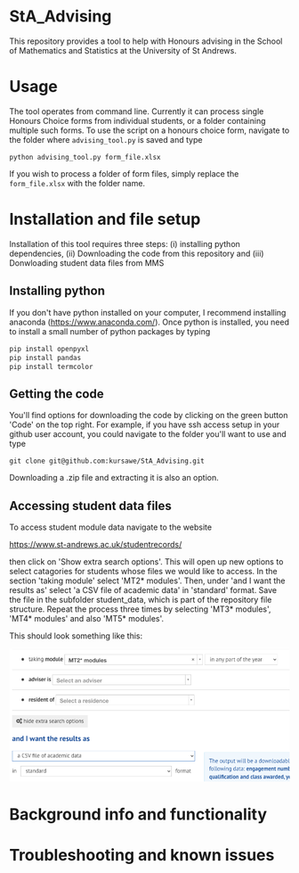# StA_Advising
This repository provides a tool to help with Honours advising in the School of Mathematics and Statistics at the University of St Andrews.

# Usage
The tool operates from command line. Currently it can process single Honours Choice forms from individual students, or a folder containing multiple such forms. To use the script on a honours choice form, navigate to the folder where `advising_tool.py` is saved and type

```
python advising_tool.py form_file.xlsx
```

If you wish to process a folder of form files, simply replace the `form_file.xlsx` with the folder name.

# Installation and file setup
Installation of this tool requires three steps: (i) installing python dependencies, (ii) Downloading the code from this repository and (iii) Donwloading student data files from MMS

## Installing python 
If you don't have python installed on your computer, I recommend installing anaconda (https://www.anaconda.com/). Once python is installed, you need to install a small number of python packages by typing

```
pip install openpyxl
pip install pandas
pip install termcolor
```

## Getting the code
You'll find options for downloading the code by clicking on the green button 'Code' on the top right. For example, if you have ssh access setup in your github user account, you could navigate to the folder you'll want to use and type

```
git clone git@github.com:kursawe/StA_Advising.git
```

Downloading a .zip file and extracting it is also an option. 

## Accessing student data files

To access student module data navigate to the website

https://www.st-andrews.ac.uk/studentrecords/

then click on 'Show extra search options'. This will open up new options to select catagories for students whose files we would like to access. In the section 'taking module' select 'MT2* modules'. Then, under 'and I want the results as' select 'a CSV file of academic data' in 'standard' format. Save the file in the subfolder student_data, which is part of the repository file structure. Repeat the process three times by selecting 'MT3* modules', 'MT4* modules' and also 'MT5* modules'.

This should look something like this:

![](./advising_code/repository_image.png)

# Background info and functionality



# Troubleshooting and known issues
